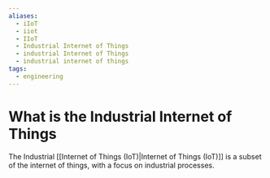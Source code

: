 ```yaml
---
aliases:
  - iIoT
  - iiot
  - IIoT
  - Industrial Internet of Things
  - industrial Internet of Things
  - industrial internet of things
tags:
  - engineering
---
```

# What is the Industrial Internet of Things
The Industrial [[Internet of Things (IoT)|Internet of Things (IoT)]] is a subset of the internet of things, with a focus on industrial processes. 